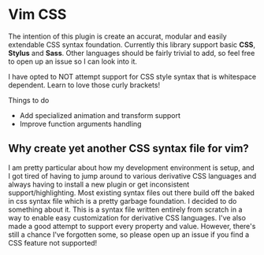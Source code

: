 # Vim CSS

The intention of this plugin is create an accurat, modular and easily
extendable CSS syntax foundation.  Currently this library support basic **CSS**,
**Stylus** and **Sass**. Other languages should be fairly trivial to add, so
feel free to open up an issue so I can look into it.

I have opted to NOT attempt support for CSS style syntax that is whitespace
dependent.  Learn to love those curly brackets!

Things to do

* Add specialized animation and transform support
* Improve function arguments handling

## Why create yet another CSS syntax file for vim?

I am pretty particular about how my development environment is setup, and I got
tired of having to jump around to various derivative CSS languages and always
having to install a new plugin or get inconsistent support/highlighting.  Most
existing syntax files out there build off the baked in css syntax file which is
a pretty garbage foundation.  I decided to do something about it.  This is a
syntax file written entirely from scratch in a way to enable easy customization
for derivative CSS languages.  I've also made a good attempt to support every
property and value.  However, there's still a chance I've forgotten some, so
please open up an issue if you find a CSS feature not supported!

